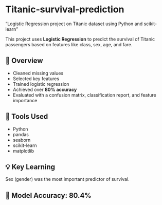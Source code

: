 # Titanic-survival-prediction
“Logistic Regression project on Titanic dataset using Python and scikit-learn”

This project uses **Logistic Regression** to predict the survival of Titanic passengers based on features like class, sex, age, and fare.

## 📌 Overview
- Cleaned missing values
- Selected key features
- Trained logistic regression
- Achieved over **80% accuracy**
- Evaluated with a confusion matrix, classification report, and feature importance

## 🔧 Tools Used
- Python
- pandas
- seaborn
- scikit-learn
- matplotlib

## 💡 Key Learning
Sex (gender) was the most important predictor of survival.

## 🧠 Model Accuracy: **80.4%**
